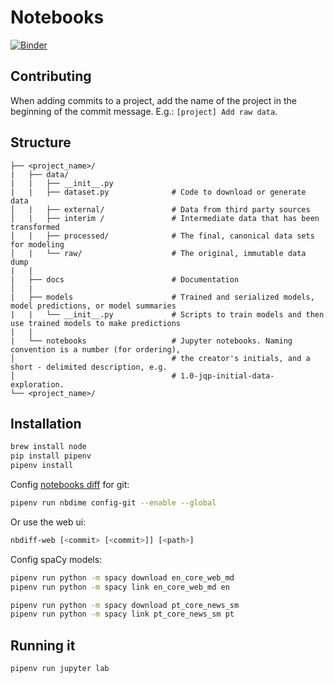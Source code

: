 # Notebooks

[![Binder](https://mybinder.org/badge.svg)](https://mybinder.org/v2/gh/catolicasc-datascience/notebooks-ml/master)

## Contributing

When adding commits to a project, add the name of the project in the beginning of the commit message.
E.g.: `[project] Add raw data`.

## Structure

```
├── <project_name>/
|   ├── data/
|   |   ├── __init__.py
|   |   ├── dataset.py              # Code to download or generate data
│   |   ├── external/               # Data from third party sources
│   |   ├── interim /               # Intermediate data that has been transformed
│   |   ├── processed/              # The final, canonical data sets for modeling
│   |   └── raw/                    # The original, immutable data dump
|   |
|   ├── docs                        # Documentation
│   |
|   ├── models                      # Trained and serialized models, model predictions, or model summaries
|   |   └── __init__.py             # Scripts to train models and then use trained models to make predictions
|   |
|   └── notebooks                   # Jupyter notebooks. Naming convention is a number (for ordering),
│                                   # the creator's initials, and a short - delimited description, e.g.
│                                   # 1.0-jqp-initial-data-exploration.
└── <project_name>/
```

## Installation

```sh
brew install node
pip install pipenv
pipenv install
```

Config [notebooks diff](https://nbdime.readthedocs.io/en/stable/) for git:

```sh
pipenv run nbdime config-git --enable --global
```

Or use the web ui:

```sh
nbdiff-web [<commit> [<commit>]] [<path>]
```

Config spaCy models:

```sh
pipenv run python -m spacy download en_core_web_md
pipenv run python -m spacy link en_core_web_md en

pipenv run python -m spacy download pt_core_news_sm
pipenv run python -m spacy link pt_core_news_sm pt
```

## Running it

```sh
pipenv run jupyter lab
```
